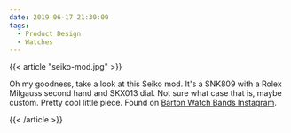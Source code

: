 ```yaml
---
date: 2019-06-17 21:30:00
tags:
  - Product Design
  - Watches
---
```


{{< article "seiko-mod.jpg" >}}

Oh my goodness, take a look at this Seiko mod. It's a SNK809 with a Rolex Milgauss second hand and SKX013 dial. Not sure what case that is, maybe custom. Pretty cool little piece. Found on [Barton Watch Bands Instagram](https://www.instagram.com/bartonbands/).

{{< /article >}}
